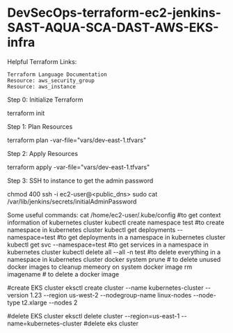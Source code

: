# DevSecOps-terraform-ec2-jenkins-SAST-AQUA-SCA-DAST-AWS-EKS-infra

Helpful Terraform Links:

    Terraform Language Documentation
    Resource: aws_security_group
    Resource: aws_instance

Step 0: Initialize Terraform

terraform init

Step 1: Plan Resources

terraform plan -var-file="vars/dev-east-1.tfvars"

Step 2: Apply Resources

terraform apply -var-file="vars/dev-east-1.tfvars"

Step 3: SSH to instance to get the admin password

chmod 400 <keypair>
ssh -i <keypair> ec2-user@<public_dns>
sudo cat /var/lib/jenkins/secrets/initialAdminPassword

Some useful commands:
cat /home/ec2-user/.kube/config  #to get context information of kubernetes cluster
kubectl create namespace test #to create namespace in kubernetes cluster
kubectl get deployments --namespace=test #to get deployments in a namespace in kubernetes cluster
kubectl get svc --namespace=test #to get services in a namespace in kubernetes cluster
kubectl delete all --all -n test #to delete everything in a namespace in kubernetes cluster
docker system prune  # to delete unused docker images to cleanup memeory on system 
docker image rm imagename  # to delete a docker image

#create EKS cluster
eksctl create cluster --name kubernetes-cluster --version 1.23 --region us-west-2 --nodegroup-name linux-nodes --node-type t2.xlarge --nodes 2 

#delete EKS cluster
eksctl delete cluster --region=us-east-1 --name=kubernetes-cluster #delete eks cluster
